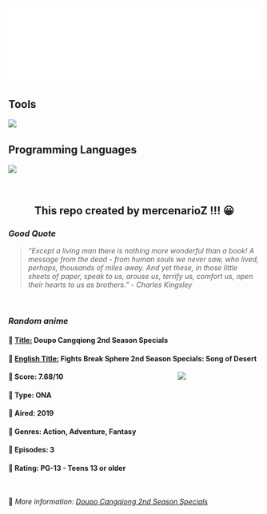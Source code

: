 
<img src="svg/nai.svg" />

<p>
  <h2>Tools</h2>
  <a href="https://skillicons.dev">
    <img src="https://skillicons.dev/icons?i=git,bash,vim,ubuntu,tensorflow,pytorch,docker,raspberrypi" />
  </a>

  <br />

  <h2>Programming Languages</h2>

  <a href="https://skillicons.dev">
    <img src="https://skillicons.dev/icons?i=python,c,cpp" />
  </a>
</p>

<br />

<h2 align="center">This repo created by mercenarioZ !!! 😀</h2>
<h3><i>Good Quote</i></h3>

<blockquote>
<i>
“Except a living man there is nothing more wonderful than a book! A message from the dead - from human souls we never saw, who lived, perhaps, thousands of miles away. And yet these, in those little sheets of paper, speak to us, arouse us, terrify us, comfort us, open their hearts to us as brothers.” - Charles Kingsley
</i>
</blockquote>

<br />

<h3><i>Random anime</i></h3>

<h4>
  <strong>🥭 <u>Title:</u></strong> Doupo Cangqiong 2nd Season Specials
</h4>

<h4>🌿 <u>English Title:</u> Fights Break Sphere 2nd Season Specials: Song of Desert</h4>

<img align="right" width="165" src=https://cdn.myanimelist.net/images/anime/1504/99979.jpg />

<h4>🌱 Score: 7.68/10</h4>

<h4>🌲 Type: ONA</h4>

<h4>🌴 Aired: 2019</h4>

<h4>🌵 Genres: Action, Adventure, Fantasy</h4>

<h4>🥑 Episodes: 3</h4>

<h4>🍏 Rating: PG-13 - Teens 13 or older</h4>

<br />

🍂 *More information: [Doupo Cangqiong 2nd Season Specials](https://myanimelist.net/anime/39178/Doupo_Cangqiong_2nd_Season_Specials)*
    